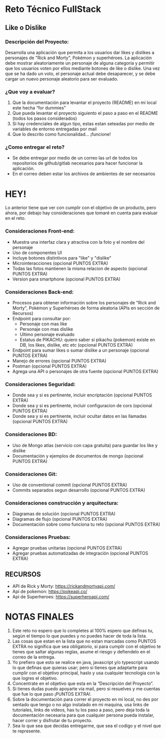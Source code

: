 # Reto Técnico FullStack 

## Like o Dislike

### Descripción del Proyecto:
Desarrolla una aplicación que permita a los usuarios dar likes y dislikes a personajes de "Rick and Morty", Pokémon y superhéroes. La aplicación debe mostrar aleatoriamente un personaje de alguna categoría y permitir que los usuarios voten por ellos mediante botones de like o dislike. Una vez que se ha dado un voto, el personaje actual debe desaparecer, y se debe cargar un nuevo personaje aleatorio para ser evaluado.

### ¿Que voy a evaluar?
1. Que la documentación para levantar el proyecto (README) en mi local este hecha “for dummies”
2. Que pueda levantar el proyecto siguiento el paso a paso en el README (todos los pasos considerados)
3. Si hay credenciales de algun tipo, estas estan seteadas por medio de variables de entorno entregadas por mail
4. Que lo descrito como funcionalidad… ¡funcione!

### ¿Como entregar el reto?
- Se debe entregar por medio de un correo las url de todos los repositorios de github/gitlab necesarios para hacer funcionar la aplicación.
- En el correo deben estar los archivos de ambientes de ser necesarios

# HEY!
Lo anterior tiene que ver con cumplir con el objetivo de un producto, pero ahora, por debajo hay consideraciones que tomaré en cuenta para evaluar en el reto.

### Consideraciones Front-end:
- Muestra una interfaz clara y atractiva con la foto y el nombre del personaje
- Uso de componentes UI
- Incluye botones distintivos para "like" y "dislike"
- Microinteracciones (opcional PUNTOS EXTRA)
- Todas las fotos mantienen la misma relacion de aspecto (opcional PUNTOS EXTRA)
- Version para smartphone (opcional PUNTOS EXTRA)

### Consideraciones Back-end:
- Procesos para obtener información sobre los personajes de "Rick and Morty", Pokémon y Superhéroes de forma aleatoria (APIs en sección de Recursos)
- Endpoint para consultar por:
    - Personaje con mas like
    - Personaje con mas dislike
    - Ultimo personaje evaluado
    - Estatus de PIKACHU: quiero saber si pikachu (pokemon) existe en DB, los likes, dislike, etc etc (opcional PUNTOS EXTRA)
- Endpoint para sumar likes o sumar dislike a un personaje (opcional PUNTOS EXTRA)
- Manejo de errores (opcional PUNTOS EXTRA)
- Postman (opcional PUNTOS EXTRA)
- Agrega una API o personajes de otra fuente (opcional PUNTOS EXTRA)

### Consideraciones Seguridad:
- Donde sea y si es pertinente, incluir encriptación  (opcional PUNTOS EXTRA)
- Donde sea y si es pertinente, incluir configuracion de cors  (opcional PUNTOS EXTRA)
- Donde sea y si es pertinente, incluir ocultar datos en las llamadas  (opcional PUNTOS EXTRA)

### Consideraciones BD:
- Uso de Mongo atlas (servicio con capa gratuita) para guardar los like y dislike
- Documentación y ejemplos de documentos de mongo (opcional PUNTOS EXTRA)

### Consideraciones Git:
- Uso de conventional commit (opcional PUNTOS EXTRA)
- Commits separados segun desarrollo (opcional PUNTOS EXTRA)

### Consideraciones construcción y arquitectura:
- Diagramas de solución (opcional PUNTOS EXTRA)
- Diagramas de flujo (opcional PUNTOS EXTRA)
- Documentación sobre como funciona tu reto (opcional PUNTOS EXTRA)

### Consideraciones Pruebas:
- Agregar pruebas unitarias (opcional PUNTOS EXTRA)
- Agregar pruebas automatizadas de integración (opcional PUNTOS EXTRA)

## RECURSOS
- API de Rick y Morty: https://rickandmortyapi.com/
- Api de pokemon: https://pokeapi.co/
- Api de Superheroes: https://superheroapi.com/

# NOTAS FINALES
1. Este reto no espero que lo completes al 100% espero que definas tu, según el tiempo lo que puedes y no puedes hacer de toda la lista.
2. Las cosas que estan en la lista que no estan marcadas como PUNTOS EXTRA no significa que sea obligatorio, si para cumplir con el objetivo te tienes que saltar algunas reglas, asume el riesgo y defiendelo en el correo de la entrega.
3. Yo prefiero que esto se realice en java, javascript y/o typescript usando lo que definas que quieras usar; pero si tienes que adaptarte para cumplir con el objetivo principal, haslo y usa cualquier tecnologia con la que logres el objetivo.
4. Concentrate en el objetivo que esta en la “Descripción del Proyecto”.
5. Si tienes dudas puedo apoyarte via mail, pero si resuelves y me cuentas que fue lo que paso ¡PUNTOS EXTRA!.
6. Sobre la documentación para correr el proyecto en mi local, no des por sentado que tengo o no algo instalado en mi maquina, usa links de tutoriales, links de videos, has tu los paso a paso, pero deja toda la documentación necesaria para que cualquier persona pueda instalar, hacer correr y disfrutar de tu proyecto.
7. Sea lo que sea que decidas entregarme, que sea el codigo y el nivel que te represente.

